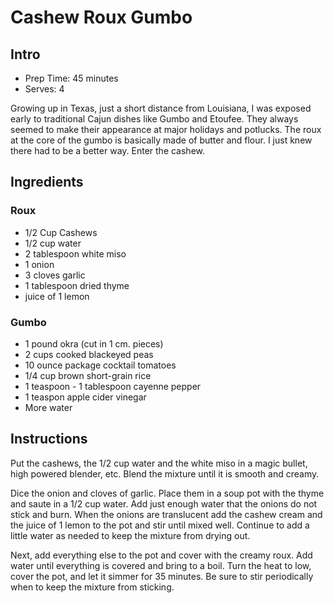# Cashew Roux Gumbo

## Intro

- Prep Time: 45 minutes
- Serves: 4

Growing up in Texas, just a short distance from Louisiana, I was exposed early to traditional Cajun dishes like Gumbo and Etoufee. They always seemed to make their appearance at major holidays and potlucks. The roux at the core of the gumbo is basically made of butter and flour. I just knew there had to be a better way. Enter the cashew.

## Ingredients

### Roux

- 1/2 Cup Cashews
- 1/2 cup water
- 2 tablespoon white miso
- 1 onion
- 3 cloves garlic
- 1 tablespoon dried thyme
- juice of 1 lemon

### Gumbo

- 1 pound okra (cut in 1 cm. pieces)
- 2 cups cooked blackeyed peas
- 10 ounce package cocktail tomatoes
- 1/4 cup brown short-grain rice
- 1 teaspoon - 1 tablespoon cayenne pepper
- 1 teaspon apple cider vinegar
- More water

## Instructions

Put the cashews, the 1/2 cup water and the white miso in a magic bullet, high powered blender, etc. Blend the mixture until it is smooth and creamy.

Dice the onion and cloves of garlic. Place them in a soup pot with the thyme and saute in a 1/2 cup water. Add just enough water that the onions do not stick and burn. When the onions are translucent add the cashew cream and the juice of 1 lemon to the pot and stir until 	mixed well. Continue to add a little water as needed to keep the mixture from drying out.

Next, add everything else to the pot and cover with the creamy roux. Add water until everything is covered and bring to a boil. Turn the heat to low, cover the pot, and let it simmer for 35 minutes. Be sure to stir periodically when to keep the mixture from sticking.

